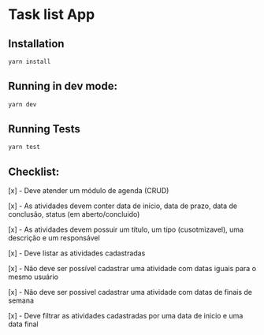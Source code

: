 # Task list App

## Installation

```bash
yarn install
```

## Running in dev mode:

```bash
yarn dev
```

## Running Tests

```bash
yarn test
```

## Checklist:

[x] - Deve atender um módulo de agenda (CRUD)

[x] - As atividades devem conter data de início, data de
prazo, data de conclusão, status (em aberto/concluido)

[x] - As atividades devem possuir um título, um tipo (cusotmizavel), uma descrição e um responsável

[x] - Deve listar as atividades cadastradas

[x] - Não deve ser possível cadastrar uma atividade com datas iguais para o mesmo usuário

[x] - Não deve ser possivel cadastrar uma atividade com datas de finais de semana

[x] - Deve filtrar as atividades cadastradas por uma data de inicio e uma data final
